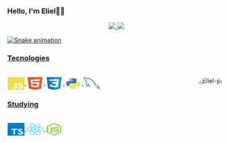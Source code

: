 ### Hello, I'm Eliel👋😊

 <div align="center">
  <a href="https://github.com/oliveiraeliel">
  <img height="180em" src="https://github-readme-stats.vercel.app/api?username=oliveiraeliel&show_icons=true&theme=dracula&include_all_commits=true&count_private=true"/>
  <img height="180em" src="https://github-readme-stats.vercel.app/api/top-langs/?username=oliveiraeliel&layout=compact&langs_count=7&theme=dracula"/>
</div>
  
  ![Snake animation](https://github.com/oliveiraeliel/oliveiraeliel/blob/output/github-contribution-grid-snake.svg)
 
### Tecnologies
<div style="display: inline_block"><br>
  <img align="center" alt="Eliel-Js" height="30" width="40" src="https://raw.githubusercontent.com/devicons/devicon/master/icons/javascript/javascript-plain.svg">

  <img align="center" alt="Eliel-HTML" height="30" width="40" src="https://raw.githubusercontent.com/devicons/devicon/master/icons/html5/html5-original.svg">
  <img align="center" alt="Eliel-CSS" height="30" width="40" src="https://raw.githubusercontent.com/devicons/devicon/master/icons/css3/css3-original.svg">
  <img align="center" alt="Eliel-Python" height="30" width="40" src="https://raw.githubusercontent.com/devicons/devicon/master/icons/python/python-original.svg">
   <img align="center" alt="Eliel-Sql" height="30" width="40" src="https://raw.githubusercontent.com/devicons/devicon/master/icons/mysql/mysql-original.svg">
  <img align="right" alt="Eliel-pic" height="150" style="border-radius:50px;" src="https://i.imgur.com/mUbthfc.jpeg">
</div>
 
### Studying
<div style="display: inline_block"><br>
  <img align="center" alt="Eliel-Ts" height="30" width="40" src="https://raw.githubusercontent.com/devicons/devicon/master/icons/typescript/typescript-plain.svg">
  <img align="center" alt="Eliel-React" height="30" width="40" src="https://raw.githubusercontent.com/devicons/devicon/master/icons/react/react-original.svg">
   <img align="center" alt="Eliel-React" height="30" width="40" src="https://raw.githubusercontent.com/devicons/devicon/master/icons/nodejs/nodejs-original.svg">
</div>
<!-- 

### I’m a brazillian System Development student.👨‍🎓 I'm 17!🎇
- 🔭 I’m currently working on web applications in PHP and Javascript
- 🌱 I’m currently studying Node.js and MongoDB
- 📚 I'm studying to get a place in Computer Science at Unicamp -->
<!--
**oliveiraeliel/oliveiraeliel** is a ✨ _special_ ✨ repository because its `README.md` (this file) appears on your GitHub profile.

Here are some ideas to get you started:

- 🔭 I’m currently working on ...
- 🌱 I’m currently learning ...
- 👯 I’m looking to collaborate on ...
- 🤔 I’m looking for help with ...
- 💬 Ask me about ...
- 📫 How to reach me: ...
- 😄 Pronouns: ...
- ⚡ Fun fact: ...
-->
